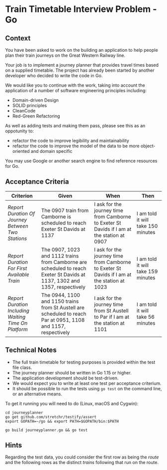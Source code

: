 # Train Timetable Interview Problem - Go

## Context
You have been asked to work on the building an application to help people plan their train journeys on the Great Western Railway line.

Your job is to implement a journey planner that provides travel times based on a supplied timetable.  The project has already been started by another developer who decided to write the code in Go.

We would like you to continue with the work, taking into account the application of a number of software engineering principles including:

* Domain-driven Design
* SOLID principles
* CleanCode
* Red-Green Refactoring

As well as adding tests and making them pass, please see this as an oppotunity to: 

*  refactor the code to improve legibility and maintainability
*  refactor the code to improve the model of the data to be more object-oriented and domain specific

You may use Google or another search engine to find reference resources for Go.
 
## Acceptance Criteria
|Criterion|Given|When|Then|
|---|-----|----|----|
|*Report Duration Of Journey Between Two Stations*|The 0907 train from Camborne is scheduled to reach Exeter St Davids at 1137|I ask for the journey time from Camborne to Exeter St Davids if I am at the station at 0907|I am told it will take 150 minutes|
|*Report Duration For First Available Train*|The 0907, 1023 and 1112 trains from Camborne are scheduled to reach Exeter St Davids at 1137, 1302 and 1357, respectively|I ask for the journey time from Camborne to Exeter St Davids if I am at the station at 1023|I am told it will take 159 minutes|
|*Report Duration Including Waiting Time On Platform*|The 0944, 1100 and 1150 trains from St Austell are scheduled to reach Par at 0951, 1108 and 1157, respectively|I ask for the journey time from St Austell to Par if I am at the station at 1101|I am told it will take 56 minutes|

## Technical Notes
* The full train timetable for testing purposes is provided within the test file class.
* The journey planner should be written in Go 1.15 or higher.
* The application development should be test-driven.
* We would expect you to write at least one test per acceptance criterium.
* It should be possible to run the tests using `go test` on the command line, or an alternative means.

To get it running you will need to do (Linux, macOS and Cygwin):
```shell
cd journeyplanner
go get github.com/stretchr/testify/assert
export GOPATH=~/go && export PATH=$GOPATH/bin:$PATH

go build journeyplanner.go && go test
```

## Hints

Regarding the test data, you could consider the first row as being the _route_ and the following rows as the 
distinct _trains_ following that run on the route.
